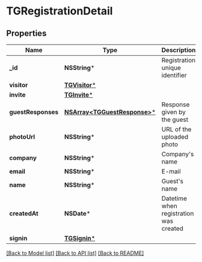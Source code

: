 # TGRegistrationDetail

## Properties
Name | Type | Description | Notes
------------ | ------------- | ------------- | -------------
**_id** | **NSString*** | Registration unique identifier | 
**visitor** | [**TGVisitor***](TGVisitor.md) |  | [optional] 
**invite** | [**TGInvite***](TGInvite.md) |  | [optional] 
**guestResponses** | [**NSArray&lt;TGGuestResponse&gt;***](TGGuestResponse.md) | Response given by the guest | [optional] 
**photoUrl** | **NSString*** | URL of the uploaded photo | [optional] 
**company** | **NSString*** | Company&#39;s name | [optional] 
**email** | **NSString*** | E-mail | [optional] 
**name** | **NSString*** | Guest&#39;s name | [optional] 
**createdAt** | **NSDate*** | Datetime when registration was created | 
**signin** | [**TGSignin***](TGSignin.md) |  | [optional] 

[[Back to Model list]](../README.md#documentation-for-models) [[Back to API list]](../README.md#documentation-for-api-endpoints) [[Back to README]](../README.md)



